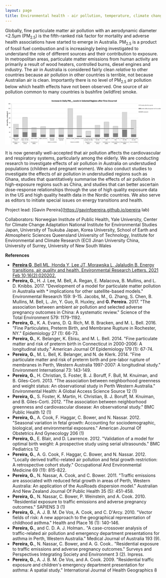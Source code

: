 ```yaml
---
layout: page
title: Environmental health - air pollution, temperature, climate change and the built environment
---
```


Globally, fine particulate matter air pollution with an aerodynamic diameter <2.5µm (PM<sub>2.5</sub>) is the fifth-ranked risk factor for mortality and adverse health associations have started to emerge in Australia. PM<sub>2.5</sub> is a product of fossil fuel combustion and is increasingly being investigated to understand the role of different sources and their contribution to exposure. In metropolitan areas, particulate matter emissions from human activity are primarily a result of wood heaters, controlled burns, diesel engines and industry. The air in Australia is considered fairly clean *relative* to other countries because air pollution in other countries is terrible, not because Australian air is clean. Importantly there is no level of PM<sub>2.5</sub> air pollution below which health effects have not been observed. One source of air pollution common to many countries is bushfire (wildfire) smoke.

<img src="/assets/bushfire smoke.png" width="600" alt="Selected major bushfire smoke events">

It is now generally well-accepted that air pollution affects the cardiovascular and respiratory systems, particularly among the elderly. We are conducting research to investigate effects of air pollution in Australia on understudied populations (children and pregnant women). We also conduct studies to investigate the effects of air pollution in understudied regions such as Ghana, studies that quantitatively summarise the effects of air pollution in high-exposure regions such as China, and studies that can better ascertain dose-response relationships through the use of high quality exposure data in the US and high quality health data in the Nordic countries. We also serve as editors to initiate special issues on energy transitions and health.

Project lead: [Gavin Pereira](https://gavinfpereira.github.io/pereira lab)

Collaborators: Norwegian Institute of Public Health, Yale University, Center for Climate Change Adaptation National Institute for Environmental Studies Japan, University of Tsukuba Japan, Korea University, School of Earth and Atmospheric Sciences Queensland University of Technology, Institute for Environmental and Climate Research (ECI) Jinan University China, University of Surrey, University of New South Wales 

**References**
* [**Pereira G**, Bell ML, Honda Y, Lee JT, Morawska L, Jalaludin B. Energy transitions, air quality and health. Environmental Research Letters. 2021 Feb 10;16(2):020202.](https://iopscience.iop.org/article/10.1088/1748-9326/abdaea#erlabdaeas3)
* **Pereira, G.**, H. J. Lee, M. Bell, A. Regan, E. Malacova, B. Mullins, and L. D. Knibbs. 2017. "Development of a model for particulate matter pollution in Australia with * implications for other satellite-based models." Environmental Research 159: 9-15.
Jacobs, M., G. Zhang, S. Chen, B. Mullins, M. Bell, L. Jin, Y. Guo, R. Huxley, and **G. Pereira.** 2017. "The association between ambient air pollution and selected adverse pregnancy outcomes in China: A systematic review." Science of the Total Environment 579: 1179-1192.
* **Pereira, G.**, K. A. Evans, D. Q. Rich, M. B. Bracken, and M. L. Bell. 2016. "Fine Particulates, Preterm Birth, and Membrane Rupture in Rochester, NY." Epidemiology 27 (1): 66-73.
* **Pereira, G.**, K. Belanger, K. Ebisu, and M. L. Bell. 2014. "Fine particulate matter and risk of preterm birth in Connecticut in 2000-2006: A longitudinal study." American Journal Of Epidemiology 179 (1): 67-74.
* **Pereira, G.**, M. L. Bell, K. Belanger, and N. de Klerk. 2014. "Fine particulate matter and risk of preterm birth and pre-labor rupture of membranes in Perth, Western Australia 1997-2007: A longitudinal study." Environment International 73: 143-149.
* **Pereira, G.**, H. Christian, S. Foster, B. J. Boruff, F. Bull, M. Knuiman, and B. Giles-Corti. 2013. "The association between neighborhood greenness and weight status: An observational study in Perth Western Australia." Environmental Health: A Global Access Science Source 12 (1)
* **Pereira, G.**, S. Foster, K. Martin, H. Christian, B. J. Boruff, M. Knuiman, and B. Giles-Corti. 2012. "The association between neighborhood greenness and cardiovascular disease: An observational study." BMC Public Health 12 (1)
* **Pereira, G.**, A. Cook, F. Haggar, C. Bower, and N. Nassar. 2012. "Seasonal variation in fetal growth: Accounting for sociodemographic, biological, and environmental exposures." American Journal Of Obstetrics And Gynecology 206 (1)
* **Pereira, G.**, E. Blair, and D. Lawrence. 2012. "Validation of a model for optimal birth weight: A prospective study using serial ultrasounds." BMC Pediatrics 12
* **Pereira, G.**, A. G. Cook, F. Haggar, C. Bower, and N. Nassar. 2012. "Locally derived traffic-related air pollution and fetal growth restriction: A retrospective cohort study." Occupational And Environmental Medicine 69 (11): 815-822.
* **Pereira, G.**, N. Nassar, A. Cook, and C. Bower. 2011. "Traffic emissions are associated with reduced fetal growth in areas of Perth, Western Australia: An application of the AusRoads dispersion model." Australian And New Zealand Journal Of Public Health 35 (5): 451-458.
* **Pereira, G.**, N. Nassar, C. Bower, P. Weinstein, and A. Cook. 2010. "Residential exposure to traffic emissions and adverse pregnancy outcomes." SAPIENS 3 (1)
* **Pereira, G.**, A. J. B. M. De Vos, A. Cook, and C. D'Arcy. 2010. "Vector fields of risk: A new approach to the geographical representation of childhood asthma." Health and Place 16 (1): 140-146.
* **Pereira, G.**, and C. D. A. J. Holman.. "A case-crossover analysis of traffic-related air pollution and emergency department presentations for asthma in Perth, Western Australia." Medical Journal of Australia 193 (9).
* **Pereira, G.**, N. Nassar, C. Bower, and A. G. Cook.. "Residential exposure to traffic emissions and adverse pregnancy outcomes." Surveys and Perspectives Integrating Society and Environment 3 (2). Inpress.
* **Pereira, G.**, A. J. B. M. De Vos, and A. Cook. 2009. "Residential traffic exposure and children's emergency department presentation for asthma: A spatial study." International Journal of Health Geographics 8
